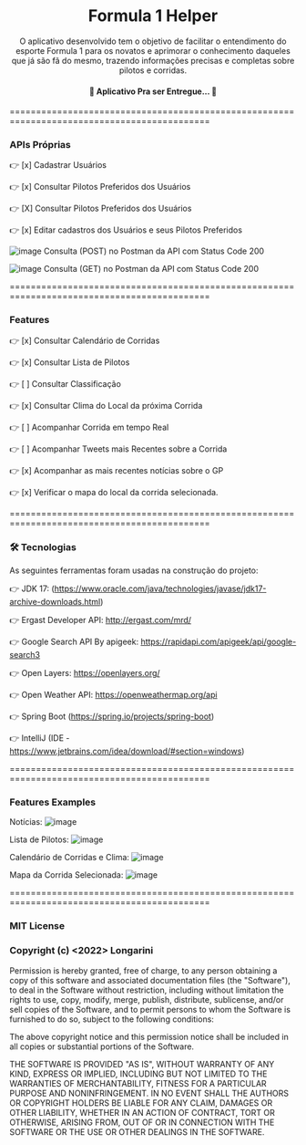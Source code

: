 <h1 align="center">Formula 1 Helper</h1>
<p align="center">O aplicativo desenvolvido tem o objetivo de facilitar o entendimento do esporte Formula 1 para os novatos e aprimorar o conhecimento daqueles que já são fã do mesmo, trazendo informações precisas e completas sobre pilotos e corridas.
</p>

<h4 align="center"> 
	🚧  Aplicativo Pra ser Entregue...  🚧
</h4>


============================================================================================
### APIs Próprias

👉 [x] Cadastrar Usuários

👉 [x] Consultar Pilotos Preferidos dos Usuários

👉 [X] Consultar Pilotos Preferidos dos Usuários

👉 [x] Editar cadastros dos Usuários e seus Pilotos Preferidos


![image](https://user-images.githubusercontent.com/81174417/167468951-73baffd1-da8e-47c3-b863-78fc9f868361.png)
Consulta (POST) no Postman da API com Status Code 200

![image](https://user-images.githubusercontent.com/81174417/167471166-a0695559-f06b-43bd-974c-ecea6d42c084.png)
Consulta (GET) no Postman da API com Status Code 200

============================================================================================
### Features

👉 [x] Consultar Calendário de Corridas

👉 [x] Consultar Lista de Pilotos

👉 [ ] Consultar Classificação

👉 [x] Consultar Clima do Local da próxima Corrida

👉 [ ] Acompanhar Corrida em tempo Real

👉 [ ] Acompanhar Tweets mais Recentes sobre a Corrida

👉 [x] Acompanhar as mais recentes notícias sobre o GP

👉 [x] Verificar o mapa do local da corrida selecionada.

============================================================================================

### 🛠 Tecnologias

As seguintes ferramentas foram usadas na construção do projeto:

👉 JDK 17: (https://www.oracle.com/java/technologies/javase/jdk17-archive-downloads.html)

👉 Ergast Developer API: http://ergast.com/mrd/
 
👉 Google Search API By apigeek: https://rapidapi.com/apigeek/api/google-search3

👉 Open Layers: https://openlayers.org/

👉 Open Weather API: https://openweathermap.org/api

👉 Spring Boot (https://spring.io/projects/spring-boot)

👉 IntelliJ (IDE - https://www.jetbrains.com/idea/download/#section=windows)


============================================================================================
### Features Examples

Notícias:
![image](https://user-images.githubusercontent.com/62575049/160020045-2aacbb88-4e2b-4902-8db7-eccb677100f6.png)

Lista de Pilotos:
![image](https://user-images.githubusercontent.com/62575049/160020104-768ff658-f29c-43d0-bc2f-28c371c727a9.png)

Calendário de Corridas e Clima:
![image](https://user-images.githubusercontent.com/62575049/160020140-a7c826d2-823e-42eb-b593-63e2b20fa98e.png)

Mapa da Corrida Selecionada:
![image](https://user-images.githubusercontent.com/62575049/160020184-52d990cb-6998-4cd1-9e51-e71af3c9488f.png)



============================================================================================

### MIT License

### Copyright (c) <2022> Longarini

Permission is hereby granted, free of charge, to any person obtaining a copy
of this software and associated documentation files (the "Software"), to deal
in the Software without restriction, including without limitation the rights
to use, copy, modify, merge, publish, distribute, sublicense, and/or sell
copies of the Software, and to permit persons to whom the Software is
furnished to do so, subject to the following conditions:

The above copyright notice and this permission notice shall be included in all
copies or substantial portions of the Software.

THE SOFTWARE IS PROVIDED "AS IS", WITHOUT WARRANTY OF ANY KIND, EXPRESS OR
IMPLIED, INCLUDING BUT NOT LIMITED TO THE WARRANTIES OF MERCHANTABILITY,
FITNESS FOR A PARTICULAR PURPOSE AND NONINFRINGEMENT. IN NO EVENT SHALL THE
AUTHORS OR COPYRIGHT HOLDERS BE LIABLE FOR ANY CLAIM, DAMAGES OR OTHER
LIABILITY, WHETHER IN AN ACTION OF CONTRACT, TORT OR OTHERWISE, ARISING FROM,
OUT OF OR IN CONNECTION WITH THE SOFTWARE OR THE USE OR OTHER DEALINGS IN THE
SOFTWARE.

